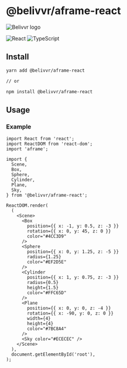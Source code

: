 # @belivvr/aframe-react

![Belivvr logo](https://avatars.githubusercontent.com/u/40684200?s=200&v=4)

![React](https://img.shields.io/badge/React-20232A?style=for-the-badge&logo=react&logoColor=61DAFB)
![TypeScript](https://img.shields.io/badge/TypeScript-007ACC?style=for-the-badge&logo=typescript&logoColor=white)

## Install

```sh
yarn add @belivvr/aframe-react

// or

npm install @belivvr/aframe-react
```

## Usage

### Example

```tsx
import React from 'react';
import ReactDOM from 'react-dom';
import 'aframe';

import {
  Scene,
  Box,
  Sphere,
  Cylinder,
  Plane,
  Sky,
} from '@belivvr/aframe-react';

ReactDOM.render(
  (
    <Scene>
      <Box
        position={{ x: -1, y: 0.5, z: -3 }}
        rotation={{ x: 0, y: 45, z: 0 }}
        color="#4CC3D9"
      />
      <Sphere
        position={{ x: 0, y: 1.25, z: -5 }}
        radius={1.25}
        color="#EF2D5E"
      />
      <Cylinder
        position={{ x: 1, y: 0.75, z: -3 }}
        radius={0.5}
        height={1.5}
        color="#FFC65D"
      />
      <Plane
        position={{ x: 0, y: 0, z: -4 }}
        rotation={{ x: -90, y: 0, z: 0 }}
        width={4}
        height={4}
        color="#7BC8A4"
      />
      <Sky color="#ECECEC" />
    </Scene>
  ),
  document.getElementById('root'),
);
```
